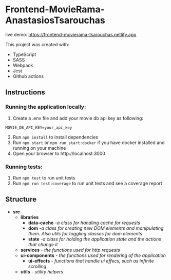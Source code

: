 # Frontend-MovieRama-AnastasiosTsarouchas

live demo: https://frontend-movierama-tsarouchas.netlify.app

This project was created with:

- TypeScript
- SASS
- Webpack
- Jest
- Github actions 

## Instructions

### Running the application locally:
1. Create a .env file and add your movie db api key as following:

```
MOVIE_DB_API_KEY=your_api_key
```

2. Run `npm install` to install dependencies
3. Run `npm start` or `npm run start:docker` if you have docker installed and running on your machine 
4. Open your browser to http://localhost:3000

### Running tests:

1. Run `npm test` to run unit tests
2. Run `npm run test:coverage` to run unit tests and see a coverage report

## Structure

- **src**
  - **libraries**
    - **data-cache**  *-a class for handling cache for requests*  
    - **dom**  *-a class for creating new DOM elements and manipulating them. Also utils for toggling classes for dom elements*
    - **state**  *-a class for holding the application state and the actions that change it*
  - **services**  *- the functions used for http requests*
  - **ui-components** *- the functions used for rendering of the application*
    - **ui-effects** *- functions that handle ui effecs, such as infinite scrolling*   
  - **utils** *- utility helpers*
